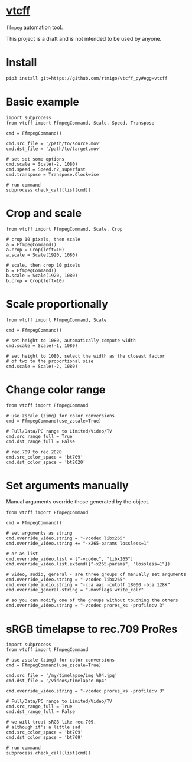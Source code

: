 # [vtcff](https://github.com/rtmigo/vtcff_py)

`ffmpeg` automation tool.

This project is a draft and is not intended to be used by anyone.

# Install

```bash
pip3 install git+https://github.com/rtmigo/vtcff_py#egg=vtcff
```

# Basic example

```python3
import subprocess
from vtcff import FfmpegCommand, Scale, Speed, Transpose

cmd = FfmpegCommand()

cmd.src_file = '/path/to/source.mov'
cmd.dst_file = '/path/to/target.mov'

# set set some options
cmd.scale = Scale(-2, 1080)
cmd.speed = Speed.n2_superfast
cmd.transpose = Transpose.Clockwise

# run command
subprocess.check_call(list(cmd))
```

# Crop and scale

```python3
from vtcff import FfmpegCommand, Scale, Crop

# crop 10 pixels, then scale
a = FfmpegCommand()
a.crop = Crop(left=10)
a.scale = Scale(1920, 1080)

# scale, then crop 10 pixels
b = FfmpegCommand()
b.scale = Scale(1920, 1080)
b.crop = Crop(left=10)
```

# Scale proportionally

```python3
from vtcff import FfmpegCommand, Scale

cmd = FfmpegCommand()

# set height to 1080, automatically compute width 
cmd.scale = Scale(-1, 1080)

# set height to 1080, select the width as the closest factor 
# of two to the proportional size 
cmd.scale = Scale(-2, 1080)
```

# Change color range

```python3
from vtcff import FfmpegCommand

# use zscale (zimg) for color conversions
cmd = FfmpegCommand(use_zscale=True)

# Full/Data/PC range to Limited/Video/TV
cmd.src_range_full = True
cmd.dst_range_full = False

# rec.709 to rec.2020 
cmd.src_color_space = 'bt709'
cmd.dst_color_space = 'bt2020'
```

# Set arguments manually

Manual arguments override those generated by the object. 

```python3
from vtcff import FfmpegCommand

cmd = FfmpegCommand()

# set arguments as string
cmd.override_video.string = "-vcodec libx265"
cmd.override_video.string += "-x265-params lossless=1"

# or as list
cmd.override_video.list = ["-vcodec", "libx265"]
cmd.override_video.list.extend(["-x265-params", "lossless=1"])

# video, audio, general - are three groups of manually set arguments
cmd.override_video.string = "-vcodec libx265"
cmd.override_audio.string = "-c:a aac -cutoff 18000 -b:a 128K"
cmd.override_general.string = "-movflags write_colr"

# so you can modify one of the groups without touching the others
cmd.override_video.string = "-vcodec prores_ks -profile:v 3"
```

# sRGB timelapse to rec.709 ProRes

```python3
import subprocess
from vtcff import FfmpegCommand

# use zscale (zimg) for color conversions
cmd = FfmpegCommand(use_zscale=True)

cmd.src_file = '/my/timelapse/img_%04.jpg'
cmd.dst_file = '/videos/timelapse.mp4'

cmd.override_video.string = "-vcodec prores_ks -profile:v 3"

# Full/Data/PC range to Limited/Video/TV
cmd.src_range_full = True
cmd.dst_range_full = False

# we will treat sRGB like rec.709, 
# although it's a little sad
cmd.src_color_space = 'bt709'
cmd.dst_color_space = 'bt709'

# run command
subprocess.check_call(list(cmd))
```